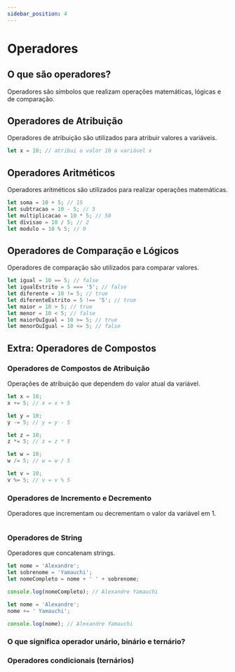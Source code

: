 ```yaml
---
sidebar_position: 4
---
```


# Operadores

## O que são operadores?

Operadores são símbolos que realizam operações matemáticas, lógicas e de comparação.

## Operadores de Atribuição

Operadores de atribuição são utilizados para atribuir valores a variáveis.

```js
let x = 10; // atribui o valor 10 a variável x
```

## Operadores Aritméticos

Operadores aritméticos são utilizados para realizar operações matemáticas.

```js
let soma = 10 + 5; // 15
let subtracao = 10 - 5; // 5
let multiplicacao = 10 * 5; // 50
let divisao = 10 / 5; // 2
let modulo = 10 % 5; // 0
```

## Operadores de Comparação e Lógicos

Operadores de comparação são utilizados para comparar valores.

```js
let igual = 10 == 5; // false
let igualEstrito = 5 === '5'; // false
let diferente = 10 != 5; // true
let diferenteEstrito = 5 !== '5'; // true
let maior = 10 > 5; // true
let menor = 10 < 5; // false
let maiorOuIgual = 10 >= 5; // true
let menorOuIgual = 10 <= 5; // false
```

## Extra: Operadores de Compostos

### Operadores de Compostos de Atribuição

Operações de atribuição que dependem do valor atual da variável.

```js
let x = 10;
x += 5; // x = x + 5

let y = 10;
y -= 5; // y = y - 5

let z = 10;
z *= 5; // z = z * 5

let w = 10;
w /= 5; // w = w / 5

let v = 10;
v %= 5; // v = v % 5
```

### Operadores de Incremento e Decremento

Operadores que incrementam ou decrementam o valor da variável em 1.

```js

```

### Operadores de String

Operadores que concatenam strings.

```js
let nome = 'Alexandre';
let sobrenome = 'Yamauchi';
let nomeCompleto = nome + ' ' + sobrenome;

console.log(nomeCompleto); // Alexandre Yamauchi
```

```js
let nome = 'Alexandre';
nome += ' Yamauchi';

console.log(nome); // Alexandre Yamauchi
```

### O que significa operador unário, binário e ternário?

### Operadores condicionais (ternários)

```js

```
